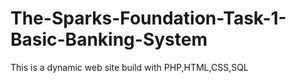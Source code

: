 # The-Sparks-Foundation-Task-1-Basic-Banking-System
This is a dynamic web site build with PHP,HTML,CSS,SQL

